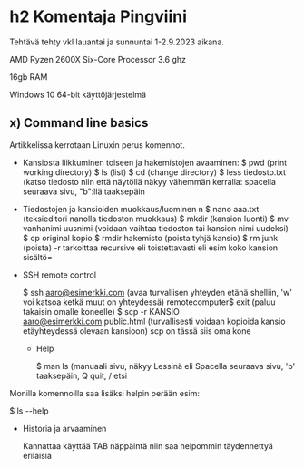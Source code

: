 # h2 Komentaja Pingviini

Tehtävä tehty vkl lauantai ja sunnuntai 1-2.9.2023 aikana.

AMD Ryzen 2600X Six-Core Processor 3.6 ghz

16gb RAM

Windows 10 64-bit käyttöjärjestelmä

## x) Command line basics

Artikkelissa kerrotaan Linuxin perus komennot.

- Kansiosta liikkuminen toiseen ja hakemistojen avaaminen:
  $ pwd (print working directory)
  $ ls (list)
  $ cd (change directory) 
  $ less tiedosto.txt (katso tiedosto niin että näytöllä näkyy vähemmän kerralla: spacella seuraava sivu, "b":llä taaksepäin
  
- Tiedostojen ja kansioiden muokkaus/luominen n
  $ nano aaa.txt (teksieditori nanolla tiedoston muokkaus)
  $ mkdir (kansion luonti)
  $ mv vanhanimi uusnimi (voidaan vaihtaa tiedoston tai kansion nimi uudeksi)
  $ cp original kopio 
  $ rmdir hakemisto (poista tyhjä kansio)
  $ rm junk (poista)
  -r tarkoittaa recursive eli toistettavasti eli esim koko kansion sisältö=

- SSH remote control

  $ ssh aaro@esimerkki.com (avaa turvallisen yhteyden etänä shelliin, 'w' voi katsoa ketkä muut on yhteydessä)
  remotecomputer$ exit (paluu takaisin omalle koneelle)
  $ scp -r KANSIO aaro@esimerkki.com:public.html (turvallisesti voidaan kopioida kansio etäyhteydessä olevaan kansioon) scp on tässä siis oma kone

  - Help
 
    $ man ls (manuaali sivu, näkyy Lessinä eli Spacella seuraava sivu, 'b' taaksepäin, Q quit, / etsi
    
Monilla komennoilla saa lisäksi helpin perään esim:

   $ ls --help

- Historia ja arvaaminen

  Kannattaa käyttää TAB näppäintä niin saa helpommin täydennettyä erilaisia 
